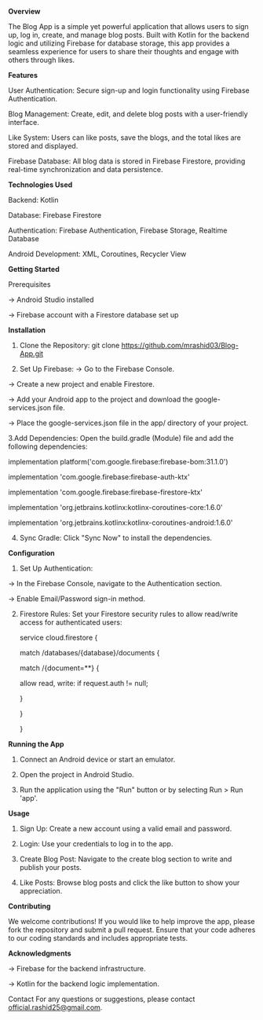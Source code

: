 <b> Overview </b>

The Blog App is a simple yet powerful application that allows users to sign up, log in, create, and manage blog posts. Built with Kotlin for the backend logic and utilizing Firebase for database storage, this app provides a seamless experience for users to share their thoughts and engage with others through likes.

<b> Features </b>

User Authentication: Secure sign-up and login functionality using Firebase Authentication. 

Blog Management: Create, edit, and delete blog posts with a user-friendly interface. 

Like System: Users can like posts, save the blogs, and the total likes are stored and displayed. 

Firebase Database: All blog data is stored in Firebase Firestore, providing real-time synchronization and data persistence. 

<b> Technologies Used </b>

Backend: Kotlin 

Database: Firebase Firestore 

Authentication: Firebase Authentication, Firebase Storage, Realtime Database 

Android Development: XML, Coroutines, Recycler View 

<b> Getting Started </b> 

Prerequisites

-> Android Studio installed 

-> Firebase account with a Firestore database set up

<b> Installation </b>

1. Clone the Repository: git clone https://github.com/mrashid03/Blog-App.git 

2. Set Up Firebase:
-> Go to the Firebase Console.
   
-> Create a new project and enable Firestore.

-> Add your Android app to the project and download the google-services.json file.

-> Place the google-services.json file in the app/ directory of your project.

3.Add Dependencies: Open the build.gradle (Module) file and add the following dependencies:

implementation platform('com.google.firebase:firebase-bom:31.1.0') 

implementation 'com.google.firebase:firebase-auth-ktx' 

implementation 'com.google.firebase:firebase-firestore-ktx' 

implementation 'org.jetbrains.kotlinx:kotlinx-coroutines-core:1.6.0' 

implementation 'org.jetbrains.kotlinx:kotlinx-coroutines-android:1.6.0'

4. Sync Gradle: Click "Sync Now" to install the dependencies.
   
<b> Configuration </b>

1. Set Up Authentication:
   
-> In the Firebase Console, navigate to the Authentication section.

-> Enable Email/Password sign-in method.

2. Firestore Rules: Set your Firestore security rules to allow read/write access for authenticated users:

      service cloud.firestore {

      match /databases/{database}/documents {

      match /{document=**} {

      allow read, write: if request.auth != null;

      }

      }

      }

<b> Running the App </b>

1. Connect an Android device or start an emulator.
   
2. Open the project in Android Studio.
   
3. Run the application using the "Run" button or by selecting Run > Run 'app'.
   
<b> Usage </b>

1. Sign Up: Create a new account using a valid email and password.
   
2. Login: Use your credentials to log in to the app.
   
3. Create Blog Post: Navigate to the create blog section to write and publish your posts.
   
4. Like Posts: Browse blog posts and click the like button to show your appreciation.
   
<b> Contributing </b> 

We welcome contributions! If you would like to help improve the app, please fork the repository and submit a pull request. Ensure that your code adheres to our coding standards and includes appropriate tests.

<b> Acknowledgments </b> 

-> Firebase for the backend infrastructure.

-> Kotlin for the backend logic implementation.

Contact For any questions or suggestions, please contact official.rashid25@gmail.com.
